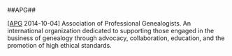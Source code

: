 ##APG##

\[[APG](https://www.apgen.org/) 2014-10-04\] Association of Professional Genealogists. An international organization dedicated to supporting those engaged in the business of genealogy through advocacy, collaboration, education, and the promotion of high ethical standards.
